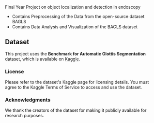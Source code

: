 Final Year Project on object localization and detection in endoscopy

- Contains Preprocessing of the Data from the open-source dataset BAGLS
- Contains Data Analysis and Visualization of the BAGLS dataset

## Dataset

This project uses the **Benchmark for Automatic Glottis Segmentation** dataset, which is available on [Kaggle](https://www.kaggle.com/datasets/gomezp/benchmark-for-automatic-glottis-segmentation).

### License
Please refer to the dataset's Kaggle page for licensing details. You must agree to the Kaggle Terms of Service to access and use the dataset.

### Acknowledgments
We thank the creators of the dataset for making it publicly available for research purposes.
